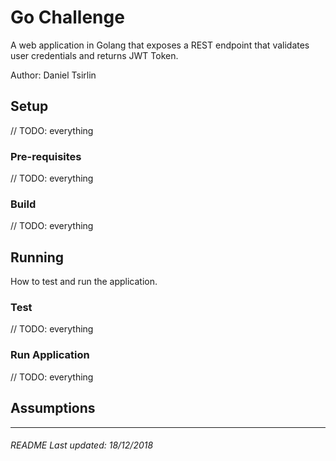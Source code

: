 # Go Challenge
A web application in Golang that exposes a REST endpoint that validates user credentials and returns JWT Token.

Author: Daniel Tsirlin
## Setup
// TODO: everything

### Pre-requisites
// TODO: everything
 
### Build
// TODO: everything

## Running
How to test and run the application.

### Test
// TODO: everything

### Run Application

// TODO: everything

## Assumptions

---

###### README Last updated: 18/12/2018